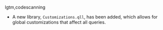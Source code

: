 lgtm,codescanning
* A new library, `Customizations.qll`, has been added, which allows for global customizations that affect all queries.
